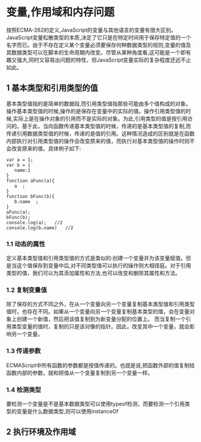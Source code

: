 # 变量,作用域和内存问题
按照ECMA-262的定义,JavaScript的变量与其他语言的变量有很大区别。JavaScript变量松散类型的本质,决定了它只是在特定时间用于保存特定值的一个名字而已。由于不存在定义某个变量必须要保存何种数据类型的规则,变量的值及其数据类型可以在脚本的生命周期内改变。尽管从某种角度看,这可能是一个即有趣又强大,同时又容易出问题的特性，但JavaScript变量实际的复杂程度还远不止如此。
## 1 基本类型和引用类型的值
基本类型值指的是简单的数据段,而引用类型值指那些可能由多个值构成的对象。
操作基本类型值的时候,操作的是保存在变量中的实际的值。操作引用类型值的时候,实际上是在操作对象的引用而不是实际的对象。为此,引用类型的值是按引用访问的。基于此，当向函数传递基本类型值的时候，传递的是基本类型值的复制,而传递引用数据类型值的时候，传递的是值的引用。这种情况造成的区别就是在函数内部执行对引用类型值的操作会改变原来的值，而执行对基本类型值的操作时则不会改变原来的值，具体例子如下:
```
var a = 1;
var b = {
   name:1
}
function aFunc(a){
   a  ;
}
function bFunc(b){
   b.name  ;
}
aFunc(a);
bFunc(b);
console.log(a);   //2
console.log(b.name)   //2
```
### 1.1 动态的属性
定义基本类型值和引用类型值的方式是类似的:创建一个变量并为该变量赋值。但是当这个值保存到变量中后,对不同类型值可以执行的操作则大相径庭。对于引用类型的值，我们可以为其添加属性和方法,也可以改变和删除其属性和方法。
### 1.2 复制变量值
除了保存的方式不同之外，在从一个变量向另一个变量复制基本类型值和引用类型值时，也存在不同。如果从一个变量向另一个变量复制基本类型的值，会在变量对象上创建一个新值，然后把该值复制到为新变量分配的位置上。
而当复制一个引用类型变量的值时，复制的只是该对像的指针。因此，改变其中一个变量，就会影响另一个变量。
### 1.3 传递参数
ECMAScript中所有函数的参数都是按值传递的。也就是说,把函数外部的值复制给函数内部的参数，就和把值从一个变量复制到另一个变量一样。
### 1.4 检测类型
要检测一个变量是不是基本数据类型可以使用typeof检测，而要检测一个引用类型的变量是什么数据类型,则可以使用instanceOf
## 2 执行环境及作用域
<br>
